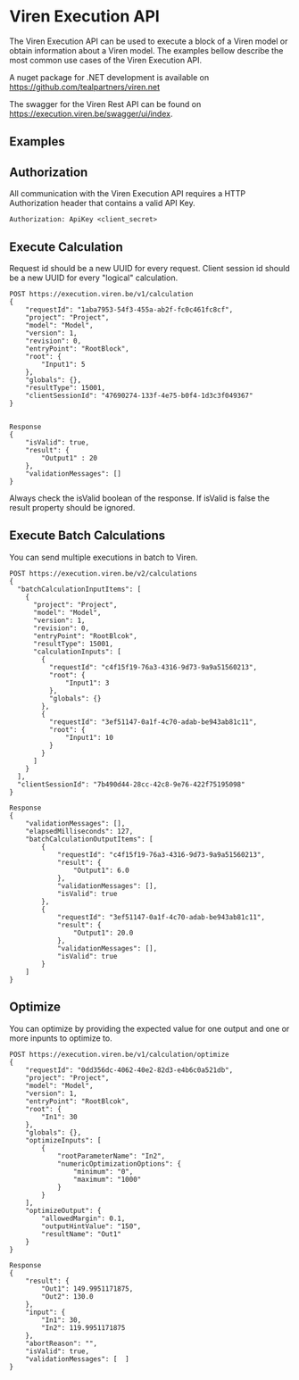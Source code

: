 # Viren Execution API

The Viren Execution API can be used to execute a block of a Viren model or obtain information about a Viren model.
The examples bellow describe the most common use cases of the Viren Execution API.


A nuget package for .NET development is available on https://github.com/tealpartners/viren.net

The swagger for the Viren Rest API can be found on https://execution.viren.be/swagger/ui/index.


## Examples

## Authorization
All communication with the Viren Execution API requires a HTTP Authorization header that contains a valid API Key.

```
Authorization: ApiKey <client_secret>
```

## Execute Calculation

Request id should be a new UUID for every request. Client session id should be a new UUID for every "logical" calculation.

```
POST https://execution.viren.be/v1/calculation
{
    "requestId": "1aba7953-54f3-455a-ab2f-fc0c461fc8cf",
    "project": "Project",
    "model": "Model",
    "version": 1,
    "revision": 0,
    "entryPoint": "RootBlock",
    "root": {
        "Input1": 5
    },
    "globals": {},
    "resultType": 15001,
    "clientSessionId": "47690274-133f-4e75-b0f4-1d3c3f049367"
}


Response
{
    "isValid": true,
    "result": {
        "Output1" : 20
    },    
    "validationMessages": []
}
```

Always check the isValid boolean of the response. If isValid is false the result property should be ignored.


## Execute Batch Calculations

You can send multiple executions in batch to Viren.

```
POST https://execution.viren.be/v2/calculations
{
  "batchCalculationInputItems": [
    {
      "project": "Project",
      "model": "Model",
      "version": 1,
      "revision": 0,
      "entryPoint": "RootBlcok",
      "resultType": 15001,
      "calculationInputs": [
        {
          "requestId": "c4f15f19-76a3-4316-9d73-9a9a51560213",
          "root": {
              "Input1": 3
          },
          "globals": {}
        },
        {
          "requestId": "3ef51147-0a1f-4c70-adab-be943ab81c11",
          "root": {
              "Input1": 10
          }
        }
      ]
    }
  ],
  "clientSessionId": "7b490d44-28cc-42c8-9e76-422f75195098"
}

Response
{
    "validationMessages": [],
    "elapsedMilliseconds": 127,
    "batchCalculationOutputItems": [
        {
            "requestId": "c4f15f19-76a3-4316-9d73-9a9a51560213",
            "result": {
                "Output1": 6.0
            },
            "validationMessages": [],
            "isValid": true
        },
        {
            "requestId": "3ef51147-0a1f-4c70-adab-be943ab81c11",
            "result": {
                "Output1": 20.0
            },
            "validationMessages": [],
            "isValid": true
        }
    ]
}
```


## Optimize

You can optimize by providing the expected value for one output and one or more inpunts to optimize to.


```
POST https://execution.viren.be/v1/calculation/optimize
{
    "requestId": "0dd356dc-4062-40e2-82d3-e4b6c0a521db",
    "project": "Project",
    "model": "Model",
    "version": 1,
    "entryPoint": "RootBlcok",
    "root": {
        "In1": 30
    },
    "globals": {},
    "optimizeInputs": [
        {
            "rootParameterName": "In2",
            "numericOptimizationOptions": {
                "minimum": "0",
                "maximum": "1000"
            }
        }
    ],
    "optimizeOutput": {
        "allowedMargin": 0.1,
        "outputHintValue": "150",
        "resultName": "Out1"
    }
}

Response
{
    "result": {
        "Out1": 149.9951171875,
        "Out2": 130.0
    },
    "input": {
        "In1": 30,
        "In2": 119.9951171875
    },
    "abortReason": "",
    "isValid": true,
    "validationMessages": [  ]
}
```
